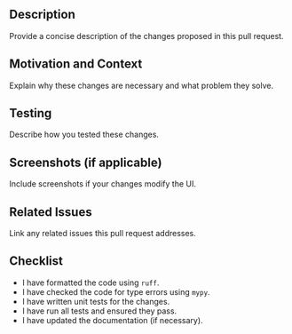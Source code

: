 ## Description

Provide a concise description of the changes proposed in this pull request.

## Motivation and Context

Explain why these changes are necessary and what problem they solve.

## Testing

Describe how you tested these changes.

## Screenshots (if applicable)

Include screenshots if your changes modify the UI.

## Related Issues

Link any related issues this pull request addresses.

## Checklist

* I have formatted the code using `ruff`.
* I have checked the code for type errors using `mypy`.
* I have written unit tests for the changes.
* I have run all tests and ensured they pass.
* I have updated the documentation (if necessary).
